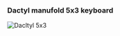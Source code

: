 ### Dactyl manufold 5x3 keyboard
![Dacltyl 5x3](https://github.com/kit8nino/zmk-config/blob/main/boards/Dactyl5x3.heif?raw=true)
